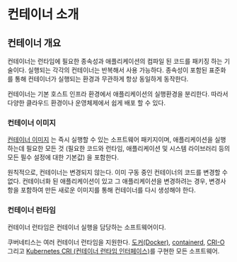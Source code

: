 # 컨테이너 소개

## 컨테이너 개요

컨테이너는 런타임에 필요한 종속성과 애플리케이션의 컴파일 된 코드를 패키징 하는 기술이다. 실행되는 각각의 컨테이너는 반복해서 사용 가능하다. 종속성이 포함된 표준화를 통해 컨테이너가 실행되는 환경과 무관하게 항상 동일하게 동작한다.

컨테이너는 기본 호스트 인프라 환경에서 애플리케이션의 실행환경을 분리한다. 따라서 다양한 클라우드 환경이나 운영체제에서 쉽게 배포 할 수 있다.

### 컨테이너 이미지 <a id="&#xCEE8;&#xD14C;&#xC774;&#xB108;-&#xC774;&#xBBF8;&#xC9C0;"></a>

[컨테이너 이미지](https://kubernetes.io/ko/docs/concepts/containers/images/) 는 즉시 실행할 수 있는 소프트웨어 패키지이며, 애플리케이션을 실행하는데 필요한 모든 것 \(필요한 코드와 런타임, 애플리케이션 및 시스템 라이브러리 등의 모든 필수 설정에 대한 기본값\) 을 포함한다.

원칙적으로, 컨테이너는 변경되지 않는다. 이미 구동 중인 컨테이너의 코드를 변경할 수 없다. 컨테이너화 된 애플리케이션이 있고 그 애플리케이션을 변경하려는 경우, 변경사항을 포함하여 만든 새로운 이미지를 통해 컨테이너를 다시 생성해야 한다.

### 컨테이너 런타임 <a id="&#xCEE8;&#xD14C;&#xC774;&#xB108;-&#xB7F0;&#xD0C0;&#xC784;"></a>

컨테이너 런타임은 컨테이너 실행을 담당하는 소프트웨어이다.

쿠버네티스는 여러 컨테이너 런타임을 지원한다. [도커\(Docker\)](https://docs.docker.com/engine/), [containerd](https://containerd.io/docs/), [CRI-O](https://cri-o.io/#what-is-cri-o) 그리고 [Kubernetes CRI \(컨테이너 런타임 인터페이스\)](https://github.com/kubernetes/community/blob/master/contributors/devel/sig-node/container-runtime-interface.md)를 구현한 모든 소프트웨어.

